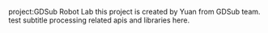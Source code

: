 project:GDSub Robot Lab
this project is created by Yuan from GDSub team.
test subtitle processing related apis and libraries here.
 
